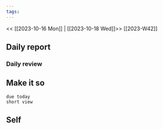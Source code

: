 ```yaml
---
tags:
---
```

<< [[2023-10-16 Mon]] | [[2023-10-18 Wed]]>>
[[2023-W42]]

## Daily report

### Daily review
## Make it so
```tasks
due today
short view
```

## Self

